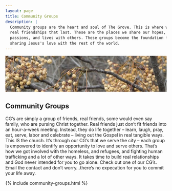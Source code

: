 ```yaml
---
layout: page
title: Community Groups
description: |
  Community groups are the heart and soul of The Grove. This is where we forge
  real friendships that last. These are the places we share our hopes, goals,
  passions, and lives with others. These groups become the foundation for
  sharing Jesus's love with the rest of the world.
---
```


<img class="banner" src="/img/tree-berries.jpg" alt="The Grove Church Community Groups" />

## Community Groups

CG’s are simply a group of friends, real friends, some would even say family, who are pursing Christ together.  Real friends just don’t fit friends into an hour-a-week meeting. Instead, they do life together – learn, laugh, pray, eat, serve, labor and celebrate – living out the Gospel in real tangible ways. This IS the church. It’s through our CG’s that we serve the city – each group is empowered to identify an opportunity to love and serve others.  That’s how we got involved with the homeless, and refugees, and fighting human trafficking and a lot of other ways.  It takes time to build real relationships and God never intended for you to go alone.  Check out one of our CG’s.  Email the contact and don’t worry…there’s no expecation for you to commit your life away.

{% include community-groups.html %}
